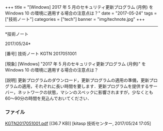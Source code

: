 ﻿+++
title = "[Windows] 2017 年 5 月のセキュリティ更新プログラム (月例) を Windows 10 の環境に適用する場合の注意点は？"
date = "2017-05-24"
tags = ["技術ノート"]
categories = ["tech"]
banner = "img/technote.jpg"
+++

-----------------------------------------------------------------------------------------------------------------------------

*技術ノート

2017/05/24*


[番号]
技術ノート KGTN 2017051001

[現象]
[Windows] "2017 年 5 月のセキュリティ更新プログラム (月例)" を Windows
10 の環境に適用する場合の注意点は？

[説明]
更新プログラムのダウンロード，更新プログラムの適用の準備，更新プログラムの適用，それぞれに長い時間を要します．更新プログラムを提供するサーバー，ネットワークの状態，マシンのスペックに影響されますが，少なくとも60～90分の時間を見込んでおいてください．


### ファイル





[KGTN2017051001.pdf](http://techreport.kitasp.net/attachments/download/3653/KGTN2017051001.pdf)
 [(36.7 KB)] [kitasp 技術センター, 2017/05/24
17:05]
